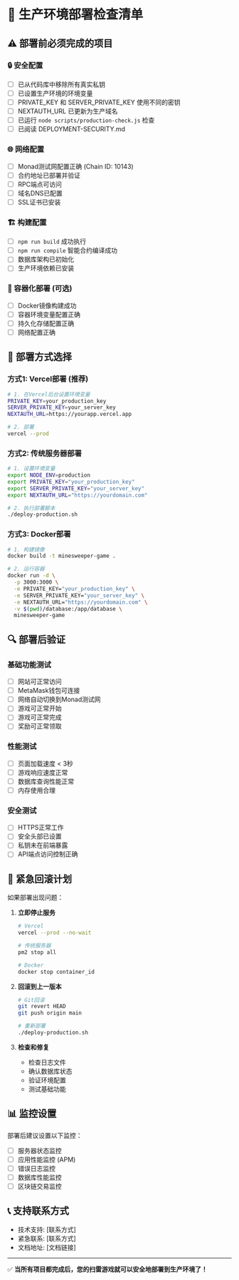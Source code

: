 # 🚀 生产环境部署检查清单

## ⚠️ 部署前必须完成的项目

### 🔒 安全配置
- [ ] 已从代码库中移除所有真实私钥
- [ ] 已设置生产环境的环境变量
- [ ] PRIVATE_KEY 和 SERVER_PRIVATE_KEY 使用不同的密钥
- [ ] NEXTAUTH_URL 已更新为生产域名
- [ ] 已运行 `node scripts/production-check.js` 检查
- [ ] 已阅读 DEPLOYMENT-SECURITY.md

### 🌐 网络配置
- [ ] Monad测试网配置正确 (Chain ID: 10143)
- [ ] 合约地址已部署并验证
- [ ] RPC端点可访问
- [ ] 域名DNS已配置
- [ ] SSL证书已安装

### 🏗️ 构建配置
- [ ] `npm run build` 成功执行
- [ ] `npm run compile` 智能合约编译成功
- [ ] 数据库架构已初始化
- [ ] 生产环境依赖已安装

### 🐳 容器化部署 (可选)
- [ ] Docker镜像构建成功
- [ ] 容器环境变量配置正确
- [ ] 持久化存储配置正确
- [ ] 网络配置正确

## 🚀 部署方式选择

### 方式1: Vercel部署 (推荐)
```bash
# 1. 在Vercel后台设置环境变量
PRIVATE_KEY=your_production_key
SERVER_PRIVATE_KEY=your_server_key
NEXTAUTH_URL=https://yourapp.vercel.app

# 2. 部署
vercel --prod
```

### 方式2: 传统服务器部署
```bash
# 1. 设置环境变量
export NODE_ENV=production
export PRIVATE_KEY="your_production_key"
export SERVER_PRIVATE_KEY="your_server_key"
export NEXTAUTH_URL="https://yourdomain.com"

# 2. 执行部署脚本
./deploy-production.sh
```

### 方式3: Docker部署
```bash
# 1. 构建镜像
docker build -t minesweeper-game .

# 2. 运行容器
docker run -d \
  -p 3000:3000 \
  -e PRIVATE_KEY="your_production_key" \
  -e SERVER_PRIVATE_KEY="your_server_key" \
  -e NEXTAUTH_URL="https://yourdomain.com" \
  -v $(pwd)/database:/app/database \
  minesweeper-game
```

## 🔍 部署后验证

### 基础功能测试
- [ ] 网站可正常访问
- [ ] MetaMask钱包可连接
- [ ] 网络自动切换到Monad测试网
- [ ] 游戏可正常开始
- [ ] 游戏可正常完成
- [ ] 奖励可正常领取

### 性能测试
- [ ] 页面加载速度 < 3秒
- [ ] 游戏响应速度正常
- [ ] 数据库查询性能正常
- [ ] 内存使用合理

### 安全测试
- [ ] HTTPS正常工作
- [ ] 安全头部已设置
- [ ] 私钥未在前端暴露
- [ ] API端点访问控制正确

## 🚨 紧急回滚计划

如果部署出现问题：

1. **立即停止服务**
   ```bash
   # Vercel
   vercel --prod --no-wait
   
   # 传统服务器
   pm2 stop all
   
   # Docker
   docker stop container_id
   ```

2. **回滚到上一版本**
   ```bash
   # Git回滚
   git revert HEAD
   git push origin main
   
   # 重新部署
   ./deploy-production.sh
   ```

3. **检查和修复**
   - 检查日志文件
   - 确认数据库状态
   - 验证环境配置
   - 测试基础功能

## 📊 监控设置

部署后建议设置以下监控：

- [ ] 服务器状态监控
- [ ] 应用性能监控 (APM)
- [ ] 错误日志监控
- [ ] 数据库性能监控
- [ ] 区块链交易监控

## 📞 支持联系方式

- 技术支持: [联系方式]
- 紧急联系: [联系方式]
- 文档地址: [文档链接]

---

✅ **当所有项目都完成后，您的扫雷游戏就可以安全地部署到生产环境了！**